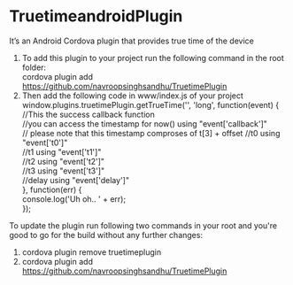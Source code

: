 # TruetimeandroidPlugin
It’s an Android Cordova plugin that provides true time of the device

1. To add this plugin to your project run the following command in the root folder:                                                           
    cordova plugin add https://github.com/navroopsinghsandhu/TruetimePlugin                                                                        
2. Then add the following code in www/index.js of your project                                                                                                    
    window.plugins.truetimePlugin.getTrueTime('', 'long', function(event) {                                                                               
          //This the success callback function                                                                                                                      
          //you can access the timestamp for now() using "event['callback']"   
          // please note that this timestamp comproses of t[3] + offset
          //t0 using "event['t0']"                                                                                                                                                                
          //t1 using "event['t1']"                                                                                                                                          
          //t2 using "event['t2']"                                                                                                                                              
          //t3 using "event['t3']"                                                                                                                                                      
          //delay using "event['delay']"                                                                                                            
        }, function(err) {                                                                                                                                      
          console.log('Uh oh.. ' + err);                                                                                                                   
        }); 

To update the plugin run following two commands in your root and you're good to go for the build without any further changes:                                                                                                                                           
1. cordova plugin remove truetimeplugin                                                                                                                  
2. cordova plugin add https://github.com/navroopsinghsandhu/TruetimePlugin 
